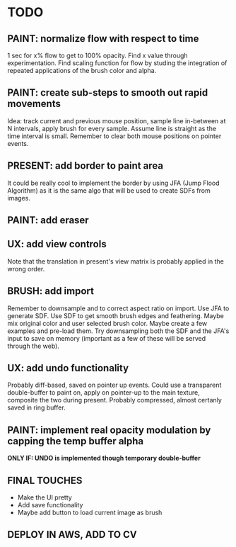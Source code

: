 # TODO

## PAINT: normalize flow with respect to time

1 sec for x% flow to get to 100% opacity.
Find x value through experimentation.
Find scaling function for flow by studing the integration of repeated applications of the brush color and alpha.

## PAINT: create sub-steps to smooth out rapid movements

Idea: track current and previous mouse position, sample line in-between at N intervals, apply brush for every sample.
Assume line is straight as the time interval is small. Remember to clear both mouse positions on pointer events.

## PRESENT: add border to paint area

It could be really cool to implement the border by using JFA (Jump Flood Algorithm) as it is the same algo that will be used to create SDFs from images.

## PAINT: add eraser

## UX: add view controls

Note that the translation in present's view matrix is probably applied in the wrong order.

## BRUSH: add import

Remember to downsample and to correct aspect ratio on import.
Use JFA to generate SDF.
Use SDF to get smooth brush edges and feathering.
Maybe mix original color and user selected brush color.
Maybe create a few examples and pre-load them.
Try downsampling both the SDF and the JFA's input to save on memory (important as a few of these will be served through the web).

## UX: add undo functionality

Probably diff-based, saved on pointer up events.
Could use a transparent double-buffer to paint on, apply on pointer-up to the main texture, composite the two during present.
Probably compressed, almost certanly saved in ring buffer.

## PAINT: implement real opacity modulation by capping the temp buffer alpha

**ONLY IF: UNDO is implemented though temporary double-buffer**

## FINAL TOUCHES

- Make the UI pretty
- Add save functionality
- Maybe add button to load current image as brush

## DEPLOY IN AWS, ADD TO CV
